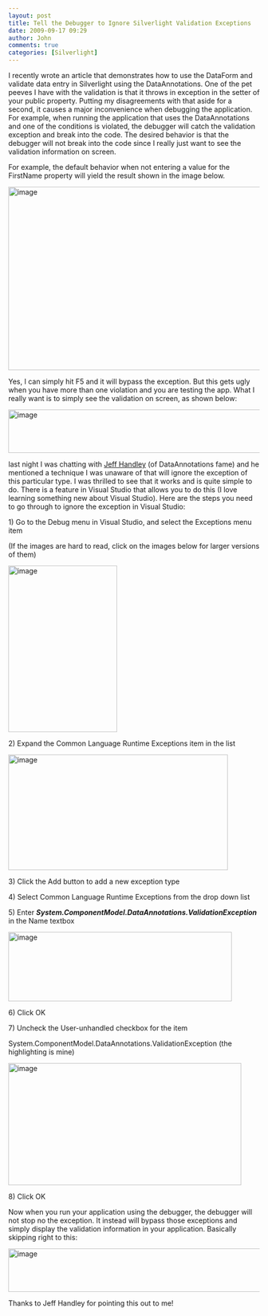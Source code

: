 ```yaml
---
layout: post
title: Tell the Debugger to Ignore Silverlight Validation Exceptions
date: 2009-09-17 09:29
author: John
comments: true
categories: [Silverlight]
---
```

<p>I recently wrote an article that demonstrates how to use the DataForm and validate data entry in Silverlight using the DataAnnotations. One of the pet peeves I have with the validation is that it throws in exception in the setter of your public property. Putting my disagreements with that aside for a second, it causes a major inconvenience when debugging the application. For example, when running the application that uses the DataAnnotations and one of the conditions is violated, the debugger will catch the validation exception and break into the code. The desired behavior is that the debugger will not break into the code since I really just want to see the validation information on screen. </p>  <p>For example, the default behavior when not entering a value for the FirstName property will yield the result shown in the image below.</p>  <p><img style="border-bottom: 0px; border-left: 0px; display: inline; border-top: 0px; border-right: 0px" title="image" border="0" alt="image" src="/wp-content/uploads/files/media/image/WindowsLiveWriter/TelltheDebuggertoIgnoreSilverlightValida_856D/image_3.png" width="556" height="368" /> </p>  <p>Yes, I can simply hit F5 and it will bypass the exception. But this gets ugly when you have more than one violation and you are testing the app. What I really want is to simply see the validation on screen, as shown below:</p>  <p><img style="border-bottom: 0px; border-left: 0px; display: inline; border-top: 0px; border-right: 0px" title="image" border="0" alt="image" src="/wp-content/uploads/files/media/image/WindowsLiveWriter/TelltheDebuggertoIgnoreSilverlightValida_856D/image_8.png" width="558" height="87" /> </p>  <p>last night I was chatting with <a href="http://www.jeffhandley.com">Jeff Handley</a> (of DataAnnotations fame) and he mentioned a technique I was unaware of that will ignore the exception of this particular type. I was thrilled to see that it works and is quite simple to do. There is a feature in Visual Studio that allows you to do this (I love learning something new about Visual Studio). Here are the steps you need to go through to ignore the exception in Visual Studio:</p>  <p>1) Go to the Debug menu in Visual Studio, and select the Exceptions menu item</p>  <p>(If the images are hard to read, click on the images below for larger versions of them)</p>  <p><a href="/wp-content/uploads/files/media/image/WindowsLiveWriter/TelltheDebuggertoIgnoreSilverlightValida_856D/image_7.png"><img style="border-bottom: 0px; border-left: 0px; display: inline; border-top: 0px; border-right: 0px" title="image" border="0" alt="image" src="/wp-content/uploads/files/media/image/WindowsLiveWriter/TelltheDebuggertoIgnoreSilverlightValida_856D/image_thumb_2.png" width="218" height="334" /></a> </p>  <p></p>  <p></p>  <p>2) Expand the Common Language Runtime Exceptions item in the list</p>  <p><a href="/wp-content/uploads/files/media/image/WindowsLiveWriter/TelltheDebuggertoIgnoreSilverlightValida_856D/image_10.png"><img style="border-bottom: 0px; border-left: 0px; display: inline; border-top: 0px; border-right: 0px" title="image" border="0" alt="image" src="/wp-content/uploads/files/media/image/WindowsLiveWriter/TelltheDebuggertoIgnoreSilverlightValida_856D/image_thumb_3.png" width="440" height="232" /></a> </p>  <p>3) Click the Add button to add a new exception type</p>  <p>4) Select Common Language Runtime Exceptions from the drop down list</p>  <p>5) Enter <strong><em>System.ComponentModel.DataAnnotations.ValidationException</em></strong> in the Name textbox</p>  <p><a href="/wp-content/uploads/files/media/image/WindowsLiveWriter/TelltheDebuggertoIgnoreSilverlightValida_856D/image_12.png"><img style="border-bottom: 0px; border-left: 0px; display: inline; border-top: 0px; border-right: 0px" title="image" border="0" alt="image" src="/wp-content/uploads/files/media/image/WindowsLiveWriter/TelltheDebuggertoIgnoreSilverlightValida_856D/image_thumb_4.png" width="448" height="139" /></a> </p>  <p>6) Click OK</p>  <p>7) Uncheck the User-unhandled checkbox for the item</p>  <p> System.ComponentModel.DataAnnotations.ValidationException (the highlighting is mine)</p>  <p><a href="/wp-content/uploads/files/media/image/WindowsLiveWriter/TelltheDebuggertoIgnoreSilverlightValida_856D/image_14.png"><img style="border-bottom: 0px; border-left: 0px; display: inline; border-top: 0px; border-right: 0px" title="image" border="0" alt="image" src="/wp-content/uploads/files/media/image/WindowsLiveWriter/TelltheDebuggertoIgnoreSilverlightValida_856D/image_thumb_5.png" width="467" height="245" /></a> </p>  <p>8) Click OK</p>  <p>Now when you run your application using the debugger, the debugger will not stop no the exception. It instead will bypass those exceptions and simply display the validation information in your application. Basically skipping right to this:</p>  <p><img style="border-bottom: 0px; border-left: 0px; display: inline; border-top: 0px; border-right: 0px" title="image" border="0" alt="image" src="/wp-content/uploads/files/media/image/WindowsLiveWriter/TelltheDebuggertoIgnoreSilverlightValida_856D/image_8.png" width="558" height="87" /></p>  <p></p>  <p></p>  <p>Thanks to Jeff Handley for pointing this out to me!</p>

